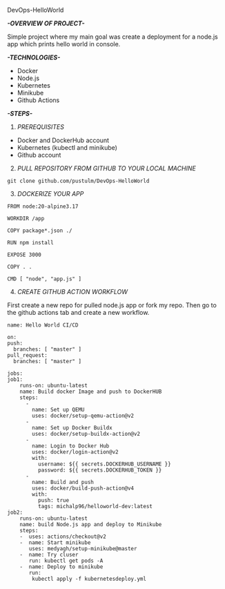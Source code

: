  DevOps-HelloWorld

***-OVERVIEW OF PROJECT-***

Simple project where my main goal was create a deployment for a node.js app which prints hello world in console. 

***-TECHNOLOGIES-***

- Docker
- Node.js
- Kubernetes
- Minikube
- Github Actions

***-STEPS-***

1. *PREREQUISITES*
   
  - Docker and DockerHub account
  - Kubernetes (kubectl and minikube)
  - Github account
    
2. *PULL REPOSITORY FROM GITHUB TO YOUR LOCAL MACHINE*
  ```
  git clone github.com/pustulm/DevOps-HelloWorld
  ```
3. *DOCKERIZE YOUR APP*
  ```
  FROM node:20-alpine3.17

  WORKDIR /app

  COPY package*.json ./

  RUN npm install

  EXPOSE 3000

  COPY . .

  CMD [ "node", "app.js" ]
  ```
4. *CREATE GITHUB ACTION WORKFLOW*
   
  First create a new repo for pulled node.js app or fork my repo.
  Then go to the github actions tab and create a new workflow.
  
  ```
  name: Hello World CI/CD

on:
  push:
    branches: [ "master" ]
  pull_request:
    branches: [ "master" ]

jobs:
  job1:
      runs-on: ubuntu-latest
      name: Build docker Image and push to DockerHUB
      steps:
        -
          name: Set up QEMU
          uses: docker/setup-qemu-action@v2
        -
          name: Set up Docker Buildx
          uses: docker/setup-buildx-action@v2
        -
          name: Login to Docker Hub
          uses: docker/login-action@v2
          with:
            username: ${{ secrets.DOCKERHUB_USERNAME }}
            password: ${{ secrets.DOCKERHUB_TOKEN }}
        -
          name: Build and push
          uses: docker/build-push-action@v4
          with:
            push: true
            tags: michalp96/helloworld-dev:latest
  job2:
      runs-on: ubuntu-latest
      name: build Node.js app and deploy to Minikube
      steps:
      -  uses: actions/checkout@v2
      -  name: Start minikube
         uses: medyagh/setup-minikube@master
      -  name: Try cluser
         run: kubectl get pods -A
      -  name: Deploy to minikube
         run:
          kubectl apply -f kubernetesdeploy.yml
  ```  
